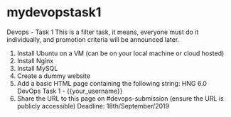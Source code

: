 # mydevopstask1
Devops - Task 1
This is a filter task, it means, everyone must do it individually, and promotion criteria will be announced later.
1. Install Ubuntu on a VM (can be on your local machine or cloud hosted)
2. Install Nginx
3. Install MySQL
4. Create a dummy website
5. Add a basic HTML page containing the following string: HNG 6.0 DevOps Task 1 - {{your_username}}
6. Share the URL to this page on #devops-submission (ensure the URL is publicly accessible)
Deadline: 18th/September/2019
